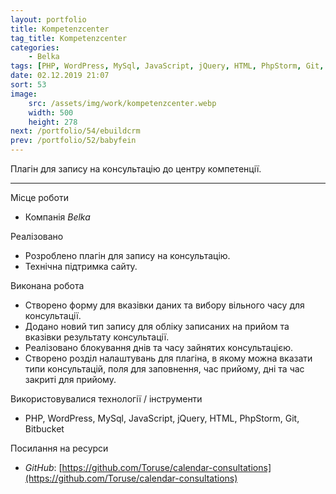 ```yaml
---
layout: portfolio
title: Kompetenzcenter
tag_title: Kompetenzcenter
categories:
    - Belka
tags: [PHP, WordPress, MySql, JavaScript, jQuery, HTML, PhpStorm, Git, Bitbucket]
date: 02.12.2019 21:07
sort: 53
image: 
    src: /assets/img/work/kompetenzcenter.webp 
    width: 500
    height: 278
next: /portfolio/54/ebuildcrm
prev: /portfolio/52/babyfein
---
```


Плагін для запису на консультацію до центру компетенції.

---

Місце роботи

* Компанія _Belka_

Реалізовано

* Розроблено плагін для запису на консультацію.
* Технічна підтримка сайту.

Виконана робота

* Створено форму для вказівки даних та вибору вільного часу для консультації.
* Додано новий тип запису для обліку записаних на прийом та вказівки результату консультації.
* Реалізовано блокування днів та часу зайнятих консультацією.
* Створено розділ налаштувань для плагіна, в якому можна вказати типи консультацій, поля для заповнення, час прийому, дні та час закриті для прийому.

Використовувалися технології / інструменти

* PHP, WordPress, MySql, JavaScript, jQuery, HTML, PhpStorm, Git, Bitbucket

Посилання на ресурси

* _GitHub_: [https://github.com/Toruse/calendar-consultations](https://github.com/Toruse/calendar-consultations)

